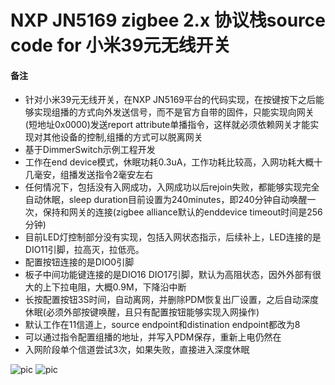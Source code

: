 # NXP JN5169 zigbee 2.x 协议栈source code for 小米39元无线开关

#### 备注
- 针对小米39元无线开关，在NXP JN5169平台的代码实现，在按键按下之后能够实现组播的方式向外发送信号，而不是官方自带的固件，只能实现向网关(短地址0x0000)发送report attribute单播指令，这样就必须依赖网关才能实现对其他设备的控制,组播的方式可以脱离网关
- 基于DimmerSwitch示例工程开发
- 工作在end device模式，休眠功耗0.3uA，工作功耗比较高，入网功耗大概十几毫安，组播发送指令2毫安左右
- 任何情况下，包括没有入网成功，入网成功以后rejoin失败，都能够实现完全自动休眠，sleep duration目前设置为240minutes，即240分钟自动唤醒一次，保持和网关的连接(zigbee alliance默认的enddevice timeout时间是256分钟)
- 目前LED灯控制部分没有实现，包括入网状态指示，后续补上，LED连接的是DIO11引脚，拉高灭，拉低亮。
- 配置按钮连接的是DIO0引脚
- 板子中间功能键连接的是DIO16 DIO17引脚，默认为高阻状态，因外外部有很大的上下拉电阻，大概0.9M，下降沿中断
- 长按配置按钮3S时间，自动离网，并删除PDM恢复出厂设置，之后自动深度休眠(必须外部按键唤醒，且只有配置按钮能够实现入网操作)
- 默认工作在11信道上，source endpoint和distination endpoint都改为8
- 可以通过指令配置组播的地址，并写入PDM保存，重新上电仍然在
- 入网阶段单个信道尝试3次，如果失败，直接进入深度休眠

![pic](https://am.zdmimg.com/201603/10/56e1344deed61.jpg_e600.jpg)
![pic](https://am.zdmimg.com/201609/25/57e74c058d09f.jpg_e600.jpg)
